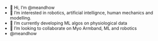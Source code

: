 - 👋 Hi, I’m @meandhow
- 👀 I’m interested in robotics, artificial intellignce, human mechanics and modelling.
- 🌱 I’m currently developing ML algos on physiological data
- 💞️ I’m looking to collaborate on Myo Armband, ML and robotics
- @meandhow
<!---
meandhow/meandhow is a ✨ special ✨ repository because its `README.md` (this file) appears on your GitHub profile.
You can click the Preview link to take a look at your changes.
--->
